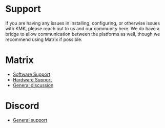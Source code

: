 # Support
If you are having any issues in installing, configuring, or otherwise issues with KMK, please reach out to us and
our community here. We do have a bridge to allow communication between the platforms as well, though we recommend
using Matrix if possible.

# Matrix
* [Software Support](https://matrix.to/#/#kmk-support:kmkfw.io)
* [Hardware Support](https://matrix.to/#/#kmk-hardware:kmkfw.io)
* [General discussion](https://matrix.to/#/#kmk-general:kmkfw.io)


# Discord
* [General support](https://discord.gg/NDUau62)